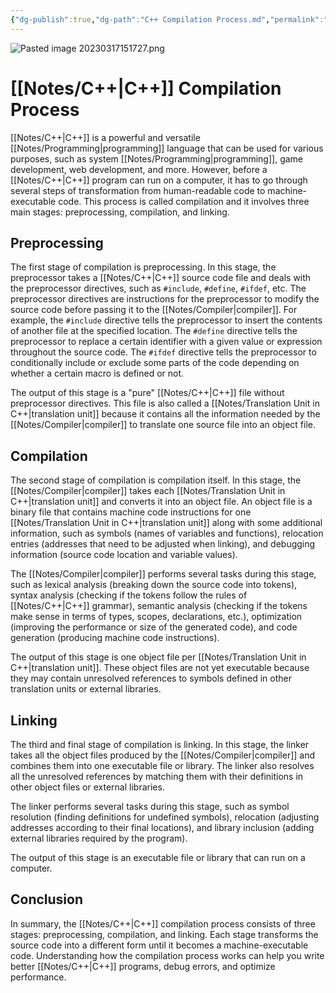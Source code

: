 ```yaml
---
{"dg-publish":true,"dg-path":"C++ Compilation Process.md","permalink":"/c-compilation-process/","tags":[null]}
---
```




![Pasted image 20230317151727.png](/img/user/Assets/Pasted%20image%2020230317151727.png)
# [[Notes/C++\|C++]] Compilation Process

[[Notes/C++\|C++]] is a powerful and versatile [[Notes/Programming\|programming]] language that can be used for various purposes, such as system [[Notes/Programming\|programming]], game development, web development, and more. However, before a [[Notes/C++\|C++]] program can run on a computer, it has to go through several steps of transformation from human-readable code to machine-executable code. This process is called compilation and it involves three main stages: preprocessing, compilation, and linking.

## Preprocessing

The first stage of compilation is preprocessing. In this stage, the preprocessor takes a [[Notes/C++\|C++]] source code file and deals with the preprocessor directives, such as `#include`, `#define`, `#ifdef`, etc. The preprocessor directives are instructions for the preprocessor to modify the source code before passing it to the [[Notes/Compiler\|compiler]]. For example, the `#include` directive tells the preprocessor to insert the contents of another file at the specified location. The `#define` directive tells the preprocessor to replace a certain identifier with a given value or expression throughout the source code. The `#ifdef` directive tells the preprocessor to conditionally include or exclude some parts of the code depending on whether a certain macro is defined or not.

The output of this stage is a "pure" [[Notes/C++\|C++]] file without preprocessor directives. This file is also called a [[Notes/Translation Unit in C++\|translation unit]] because it contains all the information needed by the [[Notes/Compiler\|compiler]] to translate one source file into an object file.

## Compilation

The second stage of compilation is compilation itself. In this stage, the [[Notes/Compiler\|compiler]] takes each [[Notes/Translation Unit in C++\|translation unit]] and converts it into an object file. An object file is a binary file that contains machine code instructions for one [[Notes/Translation Unit in C++\|translation unit]] along with some additional information, such as symbols (names of variables and functions), relocation entries (addresses that need to be adjusted when linking), and debugging information (source code location and variable values).

The [[Notes/Compiler\|compiler]] performs several tasks during this stage, such as lexical analysis (breaking down the source code into tokens), syntax analysis (checking if the tokens follow the rules of [[Notes/C++\|C++]] grammar), semantic analysis (checking if the tokens make sense in terms of types, scopes, declarations, etc.), optimization (improving the performance or size of the generated code), and code generation (producing machine code instructions).

The output of this stage is one object file per [[Notes/Translation Unit in C++\|translation unit]]. These object files are not yet executable because they may contain unresolved references to symbols defined in other translation units or external libraries.

## Linking

The third and final stage of compilation is linking. In this stage, the linker takes all
the object files produced by the [[Notes/Compiler\|compiler]] and combines them into one executable file or library. The linker also resolves all the unresolved references by matching them with their definitions in other object files or external libraries.

The linker performs several tasks during this stage, such as symbol resolution (finding definitions for undefined symbols),
relocation (adjusting addresses according to their final locations), and library inclusion (adding external libraries required by the program).

The output of this stage is an executable file or library that can run on
a computer.

## Conclusion

In summary, the [[Notes/C++\|C++]] compilation process consists of three stages: preprocessing, compilation, and linking.
Each stage transforms the source code into a different form until it becomes a machine-executable code.
Understanding how the compilation process works can help you write better [[Notes/C++\|C++]] programs, debug errors, and optimize performance.

